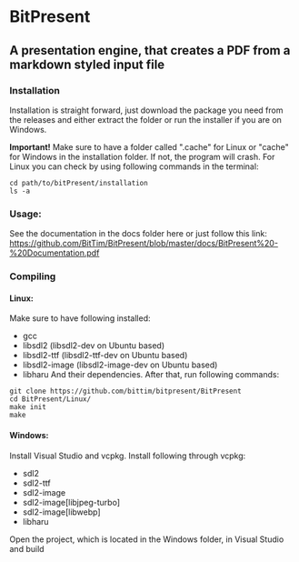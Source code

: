 # BitPresent
## A presentation engine, that creates a PDF from a markdown styled input file

### Installation
Installation is straight forward, just download the package you need from the releases and either extract the folder or run the installer if you are on Windows.

**Important!** Make sure to have a folder called ".cache" for Linux or "cache" for Windows in the installation folder. If not, the program will crash. For Linux you can check by using following commands in the terminal:
```
cd path/to/bitPresent/installation
ls -a
```

### Usage:
See the documentation in the docs folder here or just follow this link:
https://github.com/BitTim/BitPresent/blob/master/docs/BitPresent%20-%20Documentation.pdf

### Compiling
#### Linux:
Make sure to have following installed:
* gcc
* libsdl2 (libsdl2-dev on Ubuntu based)
* libsdl2-ttf (libsdl2-ttf-dev on Ubuntu based)
* libsdl2-image (libsdl2-image-dev on Ubuntu based)
* libharu
And their dependencies. After that, run following commands:

```
git clone https://github.com/bittim/bitpresent/BitPresent
cd BitPresent/Linux/
make init
make
```

#### Windows:
Install Visual Studio and vcpkg.
Install following through vcpkg:
* sdl2
* sdl2-ttf
* sdl2-image
* sdl2-image[libjpeg-turbo]
* sdl2-image[libwebp]
* libharu

Open the project, which is located in the Windows folder, in Visual Studio and build
